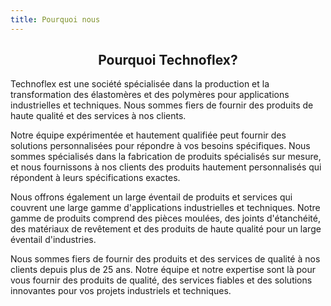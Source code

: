 ```yaml
---
title: Pourquoi nous
---
```

## **<center>Pourquoi Technoflex?</center>**

Technoflex est une société spécialisée dans la production et la transformation des élastomères et des polymères pour applications industrielles et techniques. Nous sommes fiers de fournir des produits de haute qualité et des services à nos clients. 

Notre équipe expérimentée et hautement qualifiée peut fournir des solutions personnalisées pour répondre à vos besoins spécifiques. Nous sommes spécialisés dans la fabrication de produits spécialisés sur mesure, et nous fournissons à nos clients des produits hautement personnalisés qui répondent à leurs spécifications exactes.

Nous offrons également un large éventail de produits et services qui couvrent une large gamme d'applications industrielles et techniques. Notre gamme de produits comprend des pièces moulées, des joints d'étanchéité, des matériaux de revêtement et des produits de haute qualité pour un large éventail d'industries.

Nous sommes fiers de fournir des produits et des services de qualité à nos clients depuis plus de 25 ans. Notre équipe et notre expertise sont là pour vous fournir des produits de qualité, des services fiables et des solutions innovantes pour vos projets industriels et techniques.